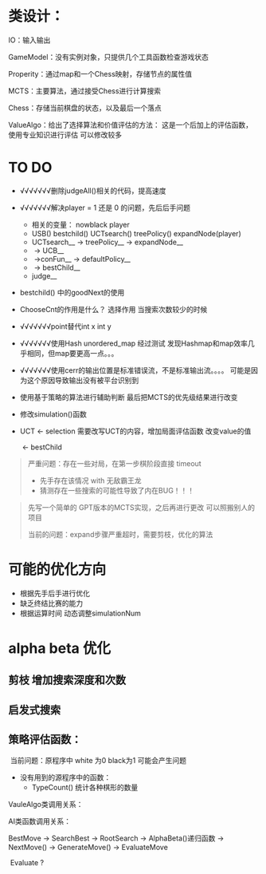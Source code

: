 # 类设计：

IO：输入输出

GameModel：没有实例对象，只提供几个工具函数检查游戏状态

Properity：通过map和一个Chess映射，存储节点的属性值

MCTS：主要算法，通过接受Chess进行计算搜索

Chess：存储当前棋盘的状态，以及最后一个落点

ValueAlgo：给出了选择算法和价值评估的方法： 这是一个后加上的评估函数，使用专业知识进行评估  可以修改较多



# TO DO

- √√√√√√√删除judgeAll()相关的代码，提高速度  

- √√√√√√√解决player = 1 还是 0 的问题，先后后手问题  
  - 相关的变量： nowblack  player  
  - USB()  bestchild()  UCTsearch()  treePolicy()  expandNode(player)
  - UCTsearch__ -> treePolicy__ ->  expandNode__
  - ​                                       -> UCB__
  - ​                                        ->conFun__ -> defaultPolicy__
  - ​                    -> bestChild__
  - judge__

- bestchild() 中的goodNext的使用

- ChooseCnt的作用是什么？  选择作用   当搜索次数较少的时候

- √√√√√√√point替代int x   int y

- √√√√√√√使用Hash  unordered_map  经过测试 发现Hashmap和map效率几乎相同，但map要更高一点。。。

- √√√√√√√使用cerr的输出位置是标准错误流，不是标准输出流。。。。 可能是因为这个原因导致输出没有被平台识别到

- 使用基于策略的算法进行辅助判断       最后把MCTS的优先级结果进行改变

- 修改simulation()函数

- UCT    <-   selection     需要改写UCT的内容，增加局面评估函数   改变value的值

  ​            <-    bestChild


>严重问题：存在一些对局，在第一步棋阶段直接 timeout
>
>- 先手存在该情况  with  无敌霸王龙
>- 猜测存在一些搜索的可能性导致了内在BUG！！！



>先写一个简单的 GPT版本的MCTS实现，之后再进行更改    可以照搬别人的项目
>
>当前的问题：expand步骤严重超时，需要剪枝，优化的算法



# 可能的优化方向

- 根据先手后手进行优化
- 缺乏终结比赛的能力
- 根据运算时间     动态调整simulationNum



# alpha  beta 优化

## 剪枝       增加搜索深度和次数   

## 启发式搜索

## 策略评估函数：   

​	当前问题：原程序中 white 为0   black为1   可能会产生问题

- 没有用到的源程序中的函数：
  - TypeCount()  统计各种棋形的数量



VauleAlgo类调用关系：





AI类函数调用关系：

BestMove  ->  SearchBest   ->    RootSearch   ->    AlphaBeta()递归函数  ->     NextMove()   ->    GenerateMove()  ->    EvaluateMove

​																			Evaluate  ?